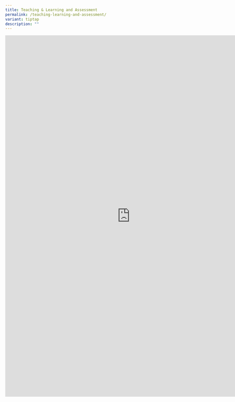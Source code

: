 ```yaml
---
title: Teaching & Learning and Assessment
permalink: /teaching-learning-and-assessment/
variant: tiptap
description: ""
---
```

<div class="iframe-wrapper">
<iframe height="1152" width="793" allowfullscreen="true" frameborder="0" src="https://docs.google.com/presentation/d/e/2PACX-1vQH-PyxkAYC5SJtZGYc6vPb2v8qw0Co7gNRGzucwVa34Jx6RY91QibkaFtdDBlBLQ/embed?start=true&amp;loop=true&amp;delayms=15000"></iframe>
</div>
<p></p>